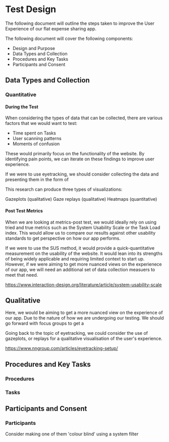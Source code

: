 # Test Design

The following document will outline the steps taken to improve the User Experience of our flat expense sharing app.

The following document will cover the following components:
* Design and Purpose
* Data Types and Collection
* Procedures and Key Tasks 
* Participants and Consent


## Data Types and Collection

### Quantitative
#### During the Test
When considering the types of data that can be collected, there are various factors that we would want to test:
* Time spent on Tasks
* User scanning patterns
* Moments of confusion

These would primarily focus on the functionality of the website. By identifying pain points, we can iterate on these findings to improve user experience.

If we were to use eyetracking, we should consider collecting the data and presenting them in the form of 

This research can produce three types of visualizations:

Gazeplots (qualitative)
Gaze replays (qualitative)
Heatmaps (quantitative)


#### Post Test Metrics
When we are looking at metrics-post test, we would ideally rely on using tried and true metrics such as the System Usability Scale or the Task Load index. This would allow us to compare our results against other usability standards to get perspective on how our app performs.

If we were to use the SUS method, it would provide a quick-quantitative measurement on the usability of the website. It would lean into its strengths of being widely applicable and requiring limited context to start up. However, if we were aiming to get more nuanced views on the experienece of our app, we will need an additional set of data collection measuers to meet that need.

https://www.interaction-design.org/literature/article/system-usability-scale

## Qualitative
Here, we would be aiming to get a more nuanced view on the experience of our app. Due to the nature of how we are undergoing our testing. We should go forward with focus groups to get a 

Going back to the topic of eyetracking, we could consider the use of gazeplots, or replays for a qualitative visualisation of the user's experience.

https://www.nngroup.com/articles/eyetracking-setup/

## Procedures and Key Tasks

### Procedures


### Tasks


## Participants and Consent

### Participants
Consider making one of them 'colour blind' using a system filter




